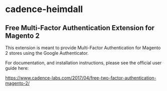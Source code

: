 # cadence-heimdall 

## Free Multi-Factor Authentication Extension for Magento 2

This extension is meant to provide Multi-Factor Authentication for Magento 2 stores using the Google Authenticator. 

For documentation, and installation instructions, please see the official user guide here: 

https://www.cadence-labs.com/2017/04/free-two-factor-authentication-magento-2/
